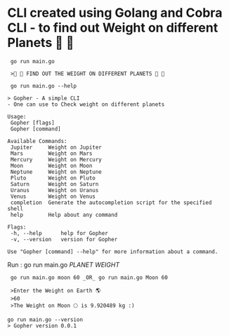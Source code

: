 # CLI created using Golang and Cobra CLI - to find out Weight on different Planets :rocket: :rocket:  

```
 go run main.go

 >🚀 🚀 FIND OUT THE WEIGHT ON DIFFERENT PLANETS 🚀 🚀
 ```
 
 ```
  go run main.go --help
 
 > Gopher - A simple CLI
- One can use to Check weight on different planets

Usage:
  Gopher [flags]  
  Gopher [command]

Available Commands:
  Jupiter     Weight on Jupiter
  Mars        Weight on Mars
  Mercury     Weight on Mercury
  Moon        Weight on Moon
  Neptune     Weight on Neptune
  Pluto       Weight on Pluto
  Saturn      Weight on Saturn
  Uranus      Weight on Uranus
  Venus       Weight on Venus
  completion  Generate the autocompletion script for the specified shell
  help        Help about any command

Flags:
  -h, --help      help for Gopher
  -v, --version   version for Gopher

Use "Gopher [command] --help" for more information about a command.
```
Run : go run main.go _PLANET_ _WEIGHT_
```
 go run main.go moon 60 _OR_ go run main.go Moon 60
 
 >Enter the Weight on Earth 🌎 
 >60
 >The Weight on Moon 🌕 is 9.920489 kg :)
 ```
 ```
 go run main.go --version
 > Gopher version 0.0.1
 ```
